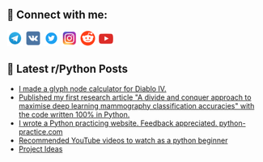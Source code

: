 ## 🔎 Connect with me:
[<img src="https://github.com/bullbesh/bullbesh/blob/main/images/Telegram.png" width="32" height="32" />](https://t.me/bullbesh)
[<img src="https://github.com/bullbesh/bullbesh/blob/main/images/VK.png" width="32" height="32" />](https://vk.com/bullbesh)
[<img src="https://github.com/bullbesh/bullbesh/blob/main/images/Twitter.png" width="32" height="32" />](https://twitter.com/bullbesh1)
[<img src="https://github.com/bullbesh/bullbesh/blob/main/images/Instagram.png" width="32" height="32" />](https://www.instagram.com/bullbesh)
[<img src="https://github.com/bullbesh/bullbesh/blob/main/images/Reddit.png" width="32" height="32" />](https://www.reddit.com/user/bullbesh)
[<img src="https://github.com/bullbesh/bullbesh/blob/main/images/YouTube.png" width="32" height="32" />](https://www.youtube.com/channel/UCtfjRs6uzgq5mfm8S06WTcg)

## 📕 Latest r/Python Posts
<!-- BLOG-POST-LIST:START -->
- [I made a glyph node calculator for Diablo IV.](https://www.reddit.com/r/Python/comments/13wmcsk/i_made_a_glyph_node_calculator_for_diablo_iv/)
- [Published my first research article &quot;A divide and conquer approach to maximise deep learning mammography classification accuracies&quot; with the code written 100% in Python.](https://www.reddit.com/r/Python/comments/13wld82/published_my_first_research_article_a_divide_and/)
- [I wrote a Python practicing website. Feedback appreciated. python-practice.com](https://www.reddit.com/r/Python/comments/13wjmri/i_wrote_a_python_practicing_website_feedback/)
- [Recommended YouTube videos to watch as a python beginner](https://www.reddit.com/r/Python/comments/13wi6wn/recommended_youtube_videos_to_watch_as_a_python/)
- [Project Ideas](https://www.reddit.com/r/Python/comments/13wgs5z/project_ideas/)
<!-- BLOG-POST-LIST:END -->
